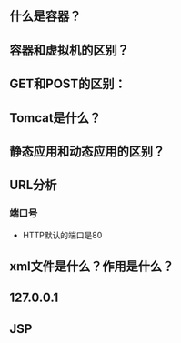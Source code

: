 ## 什么是容器？


## 容器和虚拟机的区别？



## GET和POST的区别：


## Tomcat是什么？


## 静态应用和动态应用的区别？


## URL分析


### 端口号
- HTTP默认的端口是80

## xml文件是什么？作用是什么？


## 127.0.0.1


## JSP